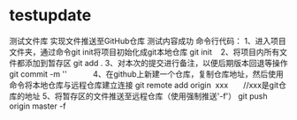 # testupdate
测试文件库
实现文件推送至GitHub仓库
测试内容成功
命令行代码：
1、进入项目文件夹，通过命令git init将项目初始化成git本地仓库
     git init    
2、将项目内所有文件都添加到暂存区
     git add .
3、对本次的提交进行备注，以便后期版本回退等操作
    git commit -m ''           
4、在github上新建一个仓库，复制仓库地址，然后使用命令将本地仓库与远程仓库建立连接
   git remote add origin  xxx       //xxx是git仓库的地址
5、将暂存区的文件推送至远程仓库（使用强制推送'-f'）
   git push origin master -f


